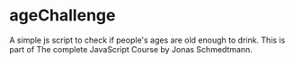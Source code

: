 # ageChallenge
A simple js script to check if people's ages are old enough to drink. This is part of The complete JavaScript Course by Jonas Schmedtmann.
